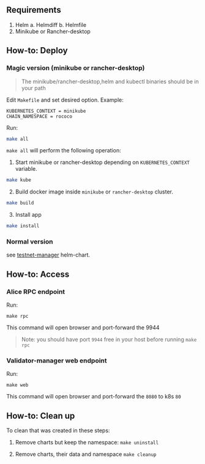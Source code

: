 ## Requirements

1. Helm
    a. Helmdiff
    b. Helmfile
2. Minikube or Rancher-desktop

## How-to: Deploy 

### Magic version (minikube or rancher-desktop)
> The minikube/rancher-desktop,helm and kubectl binaries should be in your path

Edit `Makefile` and set desired option. Example:
```
KUBERNETES_CONTEXT = minikube
CHAIN_NAMESPACE = rococo
```

Run:
```bash
make all
```
`make all` will perform the following operation: 
1. Start minikube or rancher-desktop depending on `KUBERNETES_CONTEXT` variable.
```bash
make kube
```
2. Build docker image inside `minikube` or `rancher-desktop` cluster.
```bash
make build
```
3. Install app
```bash
make install
```

### Normal version
see [testnet-manager](https://github.com/paritytech/helm-charts/tree/main/charts/testnet-manager) helm-chart.

## How-to: Access
### Alice RPC endpoint 
Run:
```
make rpc
```
This command will open browser and port-forward the 9944
> Note: you should have port `9944` free in your host before running `make rpc`

### Validator-manager web endpoint
Run:
```
make web
```
This command will open browser and port-forward the `8080` to k8s `80`

## How-to: Clean up

To clean that was created in these steps:

1. Remove charts but keep the namespace: `make uninstall`

2. Remove charts, their data and namespace `make cleanup`
